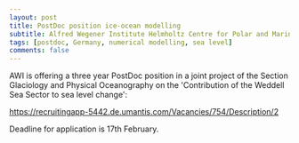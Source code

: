 ```yaml
---
layout: post
title: PostDoc position ice-ocean modelling
subtitle: Alfred Wegener Institute Helmholtz Centre for Polar and Marine Research (AWI), Bremerhaven, Germany
tags: [postdoc, Germany, numerical modelling, sea level]
comments: false
---
```

 
AWI is offering a three year PostDoc position in a joint project of the Section Glaciology and Physical Oceanography on the 'Contribution of the Weddell Sea Sector to sea level change':

<https://recruitingapp-5442.de.umantis.com/Vacancies/754/Description/2>

Deadline for application is 17th February.